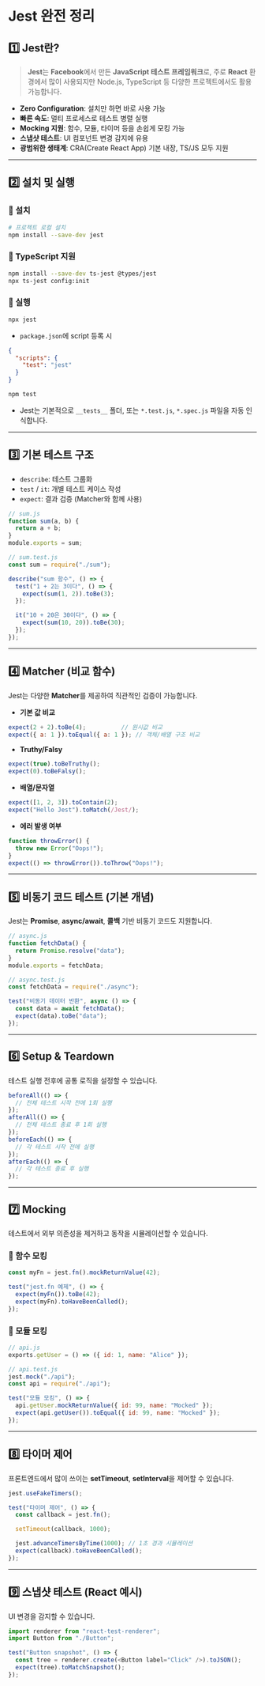 # Jest 완전 정리

## 1️⃣ Jest란?
> **Jest**는 **Facebook**에서 만든 **JavaScript 테스트 프레임워크**로, 주로 **React** 환경에서 많이 사용되지만 Node.js, TypeScript 등 다양한 프로젝트에서도 활용 가능합니다.

- **Zero Configuration**: 설치만 하면 바로 사용 가능
- **빠른 속도**: 멀티 프로세스로 테스트 병렬 실행
- **Mocking 지원**: 함수, 모듈, 타이머 등을 손쉽게 모킹 가능
- **스냅샷 테스트**: UI 컴포넌트 변경 감지에 유용
- **광범위한 생태계**: CRA(Create React App) 기본 내장, TS/JS 모두 지원

---

## 2️⃣ 설치 및 실행
### 🔹 설치
```bash
# 프로젝트 로컬 설치
npm install --save-dev jest
```

### 🔹 TypeScript 지원
```bash
npm install --save-dev ts-jest @types/jest
npx ts-jest config:init
```

### 🔹 실행
```bash
npx jest
```

- `package.json`에 script 등록 시

```json
{
  "scripts": {
    "test": "jest"
  }
}
```
```bash
npm test
```
- Jest는 기본적으로 `__tests__` 폴더, 또는 `*.test.js`, `*.spec.js` 파일을 자동 인식합니다.

---

## 3️⃣ 기본 테스트 구조
- `describe`: 테스트 그룹화
- `test` / `it`: 개별 테스트 케이스 작성
- `expect`: 결과 검증 (Matcher와 함께 사용) 
```js
// sum.js
function sum(a, b) {
  return a + b;
}
module.exports = sum;

// sum.test.js
const sum = require("./sum");

describe("sum 함수", () => {
  test("1 + 2는 3이다", () => {
    expect(sum(1, 2)).toBe(3);
  });

  it("10 + 20은 30이다", () => {
    expect(sum(10, 20)).toBe(30);
  });
});
```

---

## 4️⃣ Matcher (비교 함수)
Jest는 다양한 **Matcher**를 제공하여 직관적인 검증이 가능합니다.

- **기본 값 비교**
```js
expect(2 + 2).toBe(4);          // 원시값 비교
expect({ a: 1 }).toEqual({ a: 1 }); // 객체/배열 구조 비교
```

- **Truthy/Falsy**
```js
expect(true).toBeTruthy();
expect(0).toBeFalsy();
```

- **배열/문자열**
```js
expect([1, 2, 3]).toContain(2);
expect("Hello Jest").toMatch(/Jest/);
```

- **에러 발생 여부**
```js
function throwError() {
  throw new Error("Oops!");
}
expect(() => throwError()).toThrow("Oops!");
```
---

## 5️⃣ 비동기 코드 테스트 (기본 개념)
Jest는 **Promise**, **async/await**, **콜백** 기반 비동기 코드도 지원합니다.

```js
// async.js
function fetchData() {
  return Promise.resolve("data");
}
module.exports = fetchData;

// async.test.js
const fetchData = require("./async");

test("비동기 데이터 반환", async () => {
  const data = await fetchData();
  expect(data).toBe("data");
});
```

---

## 6️⃣ Setup & Teardown
테스트 실행 전후에 공통 로직을 설정할 수 있습니다.

```js
beforeAll(() => {
  // 전체 테스트 시작 전에 1회 실행
});
afterAll(() => {
  // 전체 테스트 종료 후 1회 실행
});
beforeEach(() => {
  // 각 테스트 시작 전에 실행
});
afterEach(() => {
  // 각 테스트 종료 후 실행
});
```

---

## 7️⃣ Mocking
테스트에서 외부 의존성을 제거하고 동작을 시뮬레이션할 수 있습니다.

### 🔹 함수 모킹
```js
const myFn = jest.fn().mockReturnValue(42);

test("jest.fn 예제", () => {
  expect(myFn()).toBe(42);
  expect(myFn).toHaveBeenCalled();
});
```

### 🔹 모듈 모킹
```js
// api.js
exports.getUser = () => ({ id: 1, name: "Alice" });

// api.test.js
jest.mock("./api");
const api = require("./api");

test("모듈 모킹", () => {
  api.getUser.mockReturnValue({ id: 99, name: "Mocked" });
  expect(api.getUser()).toEqual({ id: 99, name: "Mocked" });
});
```

---

## 8️⃣ 타이머 제어
프론트엔드에서 많이 쓰이는 **setTimeout**, **setInterval**을 제어할 수 있습니다.
```js
jest.useFakeTimers();

test("타이머 제어", () => {
  const callback = jest.fn();

  setTimeout(callback, 1000);

  jest.advanceTimersByTime(1000); // 1초 경과 시뮬레이션
  expect(callback).toHaveBeenCalled();
});
```

--- 

## 9️⃣ 스냅샷 테스트 (React 예시)
UI 변경을 감지할 수 있습니다.
```js
import renderer from "react-test-renderer";
import Button from "./Button";

test("Button snapshot", () => {
  const tree = renderer.create(<Button label="Click" />).toJSON();
  expect(tree).toMatchSnapshot();
});
```